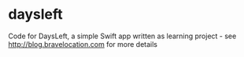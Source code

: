 # daysleft
Code for DaysLeft, a simple Swift app written as learning project - see http://blog.bravelocation.com for more details 
